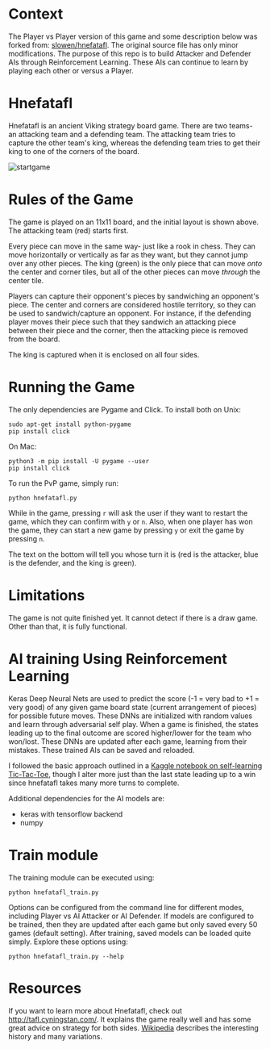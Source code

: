 # Context
The Player vs Player version of this game and some description below was forked from: [slowen/hnefatafl](https://github.com/slowen/hnefatafl).  The original source file has only minor modifications.  The purpose of this repo is to build Attacker and Defender AIs through Reinforcement Learning.  These AIs can continue to learn by playing each other or versus a Player.

# Hnefatafl

Hnefatafl is an ancient Viking strategy board game. There are two teams- an attacking team and a defending team. The attacking team tries to capture the other team's king, whereas the defending team tries to get their king to one of the corners of the board.

![startgame](https://cloud.githubusercontent.com/assets/5671974/8666780/faf2ba88-29c3-11e5-8d53-a7349d4e76b4.png)

# Rules of the Game
The game is played on an 11x11 board, and the initial layout is shown above. The attacking team (red) starts first.

Every piece can move in the same way- just like a rook in chess. They can move horizontally or vertically as far as they want, but they cannot jump over any other pieces. The king (green) is the only piece that can move *onto* the center and corner tiles, but all of the other pieces can move *through* the center tile.

Players can capture their opponent's pieces by sandwiching an opponent's piece. The center and corners are considered hostile territory, so they can be used to sandwich/capture an opponent. For instance, if the defending player moves their piece such that they sandwich an attacking piece between their piece and the corner, then the attacking piece is removed from the board.

The king is captured when it is enclosed on all four sides.

# Running the Game
The only dependencies are Pygame and Click. To install both on Unix: 
```
sudo apt-get install python-pygame
pip install click
```
On Mac:
```
python3 -m pip install -U pygame --user
pip install click
```

To run the PvP game, simply run:
```
python hnefatafl.py
```

While in the game, pressing ```r``` will ask the user if they want to restart the game, which they can confirm with ```y``` or ```n```. Also, when one player has won the game, they can start a new game by pressing ```y``` or exit the game by pressing ```n```.

The text on the bottom will tell you whose turn it is (red is the attacker, blue is the defender, and the king is green).

# Limitations
The game is not quite finished yet. It cannot detect if there is a draw game. Other than that, it is fully functional.

# AI training Using Reinforcement Learning
Keras Deep Neural Nets are used to predict the score (-1 = very bad to +1 = very good) of any given game board state (current arrangement of pieces) for possible future moves.  These DNNs are initialized with random values and learn through adversarial self play.  When a game is finished, the states leading up to the final outcome are scored higher/lower for the team who won/lost.  These DNNs are updated after each game, learning from their mistakes.  These trained AIs can be saved and reloaded.  

I followed the basic approach outlined in a [Kaggle notebook on self-learning Tic-Tac-Toe](https://www.kaggle.com/dhanushkishore/a-self-learning-tic-tac-toe-program/notebook), though I alter more just than the last state leading up to a win since hnefatafl takes many more turns to complete.

Additional dependencies for the AI models are:
* keras with tensorflow backend
* numpy

# Train module
The training module can be executed using:
```
python hnefatafl_train.py
```

Options can be configured from the command line for different modes, including Player vs AI Attacker or AI Defender.  If models are configured to be trained, then they are updated after each game but only saved every 50 games (default setting).  After training, saved models can be loaded quite simply.  Explore these options using:

```
python hnefatafl_train.py --help
```

# Resources
If you want to learn more about Hnefatafl, check out http://tafl.cyningstan.com/. It explains the game really well and has some great advice on strategy for both sides.  [Wikipedia](https://en.wikipedia.org/wiki/Tafl_games) describes the interesting history and many variations.  
